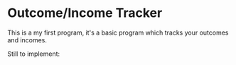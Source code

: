# Outcome/Income Tracker

This is a my first program,
it's a basic program which tracks your outcomes and incomes.

Still to implement:
